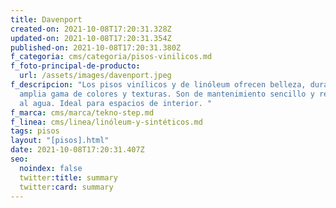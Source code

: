 ```yaml
---
title: Davenport
created-on: 2021-10-08T17:20:31.328Z
updated-on: 2021-10-08T17:20:31.354Z
published-on: 2021-10-08T17:20:31.380Z
f_categoria: cms/categoria/pisos-vinilicos.md
f_foto-principal-de-producto:
  url: /assets/images/davenport.jpeg
f_descripcion: "Los pisos vinílicos y de linóleum ofrecen belleza, durabilidad y
  amplia gama de colores y texturas. Son de mantenimiento sencillo y resistentes
  al agua. Ideal para espacios de interior. "
f_marca: cms/marca/tekno-step.md
f_linea: cms/linea/linóleum-y-sintéticos.md
tags: pisos
layout: "[pisos].html"
date: 2021-10-08T17:20:31.407Z
seo:
  noindex: false
  twitter:title: summary
  twitter:card: summary
---
```

